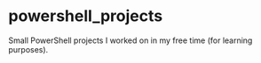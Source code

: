 # powershell_projects
Small PowerShell projects I worked on in my free time (for learning purposes).
